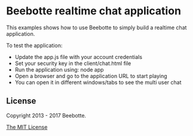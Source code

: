 Beebotte realtime chat application 
==================================

This examples shows how to use Beebotte to simply build a realtime chat application.

To test the application:
  - Update the app.js file with your account credentials
  - Set your security key in the client/chat.html file
  - Run the application using: node app
  - Open a browser and go to the application URL to start playing
  - You can open it in different windows/tabs to see the multi user chat

## License
Copyright 2013 - 2017 Beebotte.

[The MIT License](http://opensource.org/licenses/MIT)
